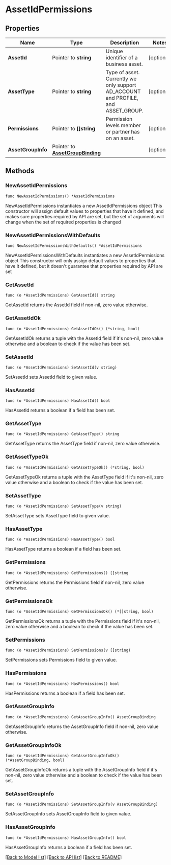 # AssetIdPermissions

## Properties

Name | Type | Description | Notes
------------ | ------------- | ------------- | -------------
**AssetId** | Pointer to **string** | Unique identifier of a business asset. | [optional] 
**AssetType** | Pointer to **string** | Type of asset. Currently we only support AD_ACCOUNT and PROFILE, and ASSET_GROUP. | [optional] 
**Permissions** | Pointer to **[]string** | Permission levels member or partner has on an asset. | [optional] 
**AssetGroupInfo** | Pointer to [**AssetGroupBinding**](AssetGroupBinding.md) |  | [optional] 

## Methods

### NewAssetIdPermissions

`func NewAssetIdPermissions() *AssetIdPermissions`

NewAssetIdPermissions instantiates a new AssetIdPermissions object
This constructor will assign default values to properties that have it defined,
and makes sure properties required by API are set, but the set of arguments
will change when the set of required properties is changed

### NewAssetIdPermissionsWithDefaults

`func NewAssetIdPermissionsWithDefaults() *AssetIdPermissions`

NewAssetIdPermissionsWithDefaults instantiates a new AssetIdPermissions object
This constructor will only assign default values to properties that have it defined,
but it doesn't guarantee that properties required by API are set

### GetAssetId

`func (o *AssetIdPermissions) GetAssetId() string`

GetAssetId returns the AssetId field if non-nil, zero value otherwise.

### GetAssetIdOk

`func (o *AssetIdPermissions) GetAssetIdOk() (*string, bool)`

GetAssetIdOk returns a tuple with the AssetId field if it's non-nil, zero value otherwise
and a boolean to check if the value has been set.

### SetAssetId

`func (o *AssetIdPermissions) SetAssetId(v string)`

SetAssetId sets AssetId field to given value.

### HasAssetId

`func (o *AssetIdPermissions) HasAssetId() bool`

HasAssetId returns a boolean if a field has been set.

### GetAssetType

`func (o *AssetIdPermissions) GetAssetType() string`

GetAssetType returns the AssetType field if non-nil, zero value otherwise.

### GetAssetTypeOk

`func (o *AssetIdPermissions) GetAssetTypeOk() (*string, bool)`

GetAssetTypeOk returns a tuple with the AssetType field if it's non-nil, zero value otherwise
and a boolean to check if the value has been set.

### SetAssetType

`func (o *AssetIdPermissions) SetAssetType(v string)`

SetAssetType sets AssetType field to given value.

### HasAssetType

`func (o *AssetIdPermissions) HasAssetType() bool`

HasAssetType returns a boolean if a field has been set.

### GetPermissions

`func (o *AssetIdPermissions) GetPermissions() []string`

GetPermissions returns the Permissions field if non-nil, zero value otherwise.

### GetPermissionsOk

`func (o *AssetIdPermissions) GetPermissionsOk() (*[]string, bool)`

GetPermissionsOk returns a tuple with the Permissions field if it's non-nil, zero value otherwise
and a boolean to check if the value has been set.

### SetPermissions

`func (o *AssetIdPermissions) SetPermissions(v []string)`

SetPermissions sets Permissions field to given value.

### HasPermissions

`func (o *AssetIdPermissions) HasPermissions() bool`

HasPermissions returns a boolean if a field has been set.

### GetAssetGroupInfo

`func (o *AssetIdPermissions) GetAssetGroupInfo() AssetGroupBinding`

GetAssetGroupInfo returns the AssetGroupInfo field if non-nil, zero value otherwise.

### GetAssetGroupInfoOk

`func (o *AssetIdPermissions) GetAssetGroupInfoOk() (*AssetGroupBinding, bool)`

GetAssetGroupInfoOk returns a tuple with the AssetGroupInfo field if it's non-nil, zero value otherwise
and a boolean to check if the value has been set.

### SetAssetGroupInfo

`func (o *AssetIdPermissions) SetAssetGroupInfo(v AssetGroupBinding)`

SetAssetGroupInfo sets AssetGroupInfo field to given value.

### HasAssetGroupInfo

`func (o *AssetIdPermissions) HasAssetGroupInfo() bool`

HasAssetGroupInfo returns a boolean if a field has been set.


[[Back to Model list]](../README.md#documentation-for-models) [[Back to API list]](../README.md#documentation-for-api-endpoints) [[Back to README]](../README.md)


